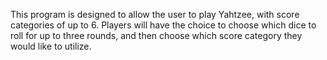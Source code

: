 This program is designed to allow the user to play Yahtzee, with score categories of up to 6. Players will have the choice to choose which dice to roll for up to three rounds, and then choose which score category they would like to utilize.
